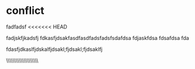 # conflict
fadfadsf
<<<<<<< HEAD


fadjskfjkadsfj
fdkasfjdsakfasdfasdfadsfadsfsdafdsa
fdjaskfdsa
fdsafdsa
fda


fdasfjdkaslfjdskalfjdsakl;fjdsakl;fjdsaklfj

\\\\\\\\\\\\\\\\\\\\\\\\\\\\\\\\\\\\\\\

